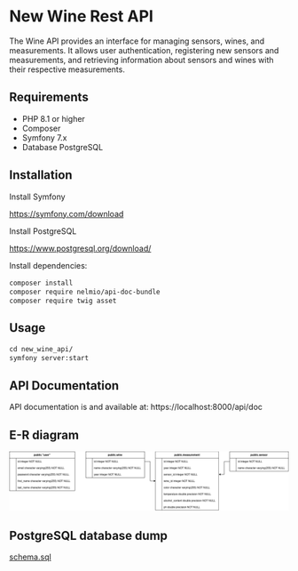 # New Wine Rest API
The Wine API provides an interface for managing sensors, wines, and measurements. It allows user authentication, registering new sensors and measurements, and retrieving information about sensors and wines with their respective measurements.

## Requirements
- PHP 8.1 or higher
- Composer
- Symfony 7.x
- Database PostgreSQL

## Installation
Install Symfony

https://symfony.com/download

Install PostgreSQL

https://www.postgresql.org/download/

Install dependencies:

    composer install
    composer require nelmio/api-doc-bundle
    composer require twig asset


## Usage
    cd new_wine_api/
    symfony server:start

## API Documentation
API documentation is and available at:
https://localhost:8000/api/doc


## E-R diagram
![ERdiagram.png](ERdiagram.png)


## PostgreSQL database dump
[schema.sql](schema.sql)




